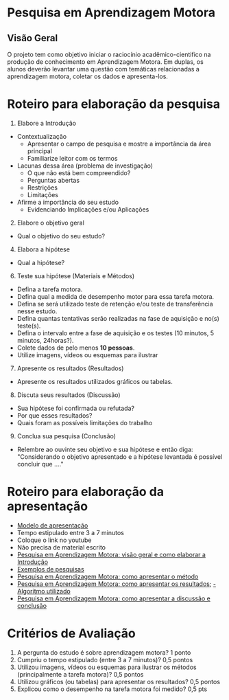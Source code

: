 # Pesquisa em Aprendizagem Motora

## Visão Geral
O projeto tem como objetivo iniciar o raciocínio acadêmico-cientifico na produção de conhecimento em Aprendizagem Motora. 
Em duplas, os alunos deverão levantar uma questão com temáticas relacionadas a aprendizagem motora, coletar os dados e apresenta-los. 

# Roteiro para elaboração da pesquisa
1. Elabore a Introdução
- Contextualização
   - Apresentar o campo de pesquisa e mostre a importância da área principal
   - Familiarize leitor com os termos
- Lacunas dessa área (problema de investigação)
   - O que não está bem compreendido?
   - Perguntas abertas
   - Restrições
   - Limitações
- Afirme a importância do seu estudo
  - Evidenciando Implicações e/ou Aplicações

2. Elabore o objetivo geral
- Qual o objetivo do seu estudo?

4. Elabora a hipótese
- Qual a hipótese?

6. Teste sua hipótese (Materiais e Métodos)
- Defina a tarefa motora. 
- Defina qual a medida de desempenho motor para essa tarefa motora.
- Defina se será utilizado teste de retenção e/ou teste de transferência nesse estudo.
- Defina quantas tentativas serão realizadas na fase de aquisição e no(s) teste(s).
- Defina o intervalo entre a fase de aquisição e os testes (10 minutos, 5 minutos, 24horas?).
- Colete dados de pelo menos **10 pessoas**.
- Utilize imagens, vídeos ou esquemas para ilustrar

7. Apresente os resultados (Resultados)
- Apresente os resultados utilizados gráficos ou tabelas.

8. Discuta seus resultados (Discussão)
- Sua hipótese foi confirmada ou refutada?
- Por que esses resultados?
- Quais foram as possíveis limitações do trabalho

9. Conclua sua pesquisa (Conclusão)
- Relembre ao ouvinte seu objetivo e sua hipótese e então diga: "Considerando o objetivo apresentado e a hipótese levantada é possível concluir que ...."

# Roteiro para elaboração da apresentação
- [Modelo de apresentação][1]
- Tempo estipulado entre 3 a 7 minutos
- Coloque o link no youtube
- Não precisa de material escrito
- [Pesquisa em Aprendizagem Motora: visão geral e como elaborar a Introdução][20]
- [Exemplos de pesquisas][19]
- [Pesquisa em Aprendizagem Motora: como apresentar o método][21]
- [Pesquisa em Aprendizagem Motora: como apresentar os resultados][14]; [-Algoritmo utilizado][15]
- [Pesquisa em Aprendizagem Motora: como apresentar a discussão e conclusão][23]   

# Critérios de Avaliação
1. A pergunta do estudo é sobre aprendizagem motora? 1 ponto
2. Cumpriu o tempo estipulado (entre 3 a 7 minutos)? 0,5 pontos
3. Utilizou imagens, vídeos ou esquemas para ilustrar os métodos (principalmente a tarefa motora)? 0,5 pontos
4. Utilizou gráficos (ou tabelas) para apresentar os resultados? 0,5 pontos
5. Explicou como o desempenho na tarefa motora foi medido? 0,5 pts


[1]:https://docs.google.com/presentation/d/1mLP4XlC-fMg2V_fWIOEiLTCFu4jp2eQ_Z4ET2kerJ_Q/edit?usp=sharing 
[14]:https://youtu.be/dljqqiynrt8
[15]:https://github.com/apolinario-souza/teaching/blob/main/AprendizagemMotora(EFI04168)/trabalhos/resultados_Pesquisa_em_AM.ipynb
[19]:https://github.com/apolinario-souza/teaching/blob/main/AprendizagemMotora(EFI04168)/Pesquisa_em_Aprendizagem/pagina_inicial.md
[20]:https://youtu.be/dnjYvaQVAQM
[21]:https://youtu.be/Yq69qkbGMrE
[23]:https://youtu.be/rlPpJMJy-3k





